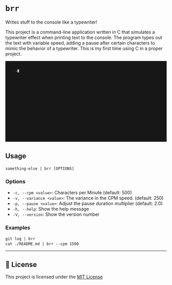 # `brr`

Writes stuff to the console like a typewriter!

This project is a command-line application written in C that simulates a typewriter effect when printing text to the console. The program types out the text with variable speed, adding a pause after certain characters to mimic the behavior of a typewriter. This is my first time using C in a proper project.

![Demo](./docs/demo.gif)

## Usage

```
something-else | brr [OPTIONS]
```

### Options

- `-c, --cpm <value>`: Characters per Minute (default: 500)
- `-v, --variance <value>`: The variance in the CPM speed. (default: 250)
- `-p, --pause <value>`: Adjust the pause duration multiplier (default: 2.0)
- `-h, --help`: Show the help message
- `-V, --version`: Show the version number

### Examples

```
git log | brr 
cat ./README.md | brr --cpm 1500
```

---

## 📄 License

This project is licensed under the [MIT License](./LICENSE)
